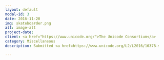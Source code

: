 ```yaml
---
layout: default
modal-id: 3
date: 2016-11-20
img: skateboarder.png
alt: image-alt
project-date:
client: <a href="https://www.unicode.org/">The Unicode Consortium</a>
category: Miscellaneous
description: Submitted <a href=https://www.unicode.org/L2/L2016/16378-skateboarder-emoji.pdf>emoji proposal for a "Skateboarder" emoji</a> to the Unicode consortium. This "well formed proposal" was accepted without revisions by the Unicode Emoji Subcomittee and the skateboarder emoji is currently on track to be added as an emoji character in 2018.

---
```

